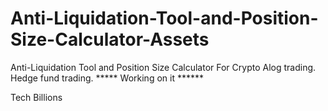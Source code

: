 # Anti-Liquidation-Tool-and-Position-Size-Calculator-Assets
Anti-Liquidation Tool and Position Size Calculator For Crypto Alog trading. Hedge fund trading. 
***** Working on it ******








Tech Billions
